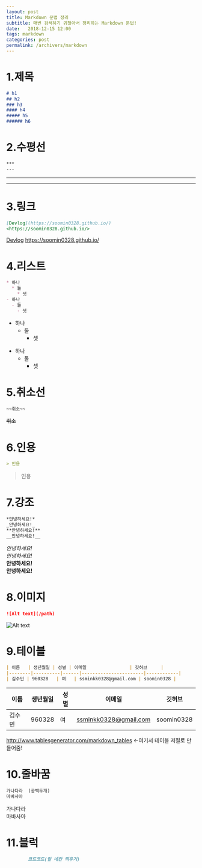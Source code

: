 ```yaml
---
layout: post
title: Markdown 문법 정리
subtitle: 매번 검색하기 귀찮아서 정리하는 Markdown 문법!
date:   2018-12-15 12:00
tags: markdown
categories: post
permalink: /archivers/markdown
---
```

# 1.제목
```markdown
# h1
## h2
### h3
#### h4
##### h5
###### h6
```
# 2.수평선
```markdown
***
---
```
***
---
# 3.링크
```markdown
[Devlog](https://soomin0328.github.io/)
<https://soomin0328.github.io/>
```
[Devlog](https://soomin0328.github.io/)
<https://soomin0328.github.io/>
# 4.리스트
```markdown
* 하나
  * 둘
    * 셋
- 하나
  - 둘
    - 셋
```
* 하나
  * 둘
    * 셋
- 하나
  - 둘
    - 셋

# 5.취소선
```markdown
~~취소~~
```
~~취소~~
# 6.인용
```markdown
> 인용
```
> 인용

# 7.강조
```markdown
*안녕하세요!*
_안녕하세요!_
**안녕하세요!**
__안녕하세요!__
```
*안녕하세요!*  
_안녕하세요!_  
**안녕하세요!**  
__안녕하세요!__
# 8.이미지
```markdown
![Alt text](/path)
```
![Alt text](../img/kdw.jpg)
# 9.테이블
```markdown
| 이름   | 생년월일 | 성별 | 이메일                | 깃허브     |
|--------|----------|------|-----------------------|------------|
| 김수민 | 960328   | 여   | ssminkk0328@gmail.com | soomin0328 |
```

| 이름   | 생년월일 | 성별 | 이메일                | 깃허브     |
|--------|----------|------|-----------------------|------------|
| 김수민 | 960328   | 여   | ssminkk0328@gmail.com | soomin0328 |

<http://www.tablesgenerator.com/markdown_tables> <-여기서 테이블 저절로 만들어줌!
# 10.줄바꿈
```markdown
가나다라  (공백두개)
마바사아
```
가나다라  
마바사아
# 11.블럭
```markdown
        코드코드(앞 네칸 띄우기)
```
